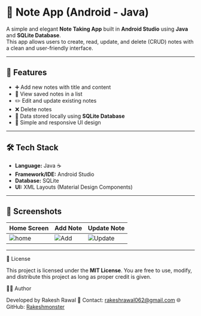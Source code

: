 
# 📝 Note App (Android - Java)

A simple and elegant **Note Taking App** built in **Android Studio** using **Java** and **SQLite Database**.  
This app allows users to create, read, update, and delete (CRUD) notes with a clean and user-friendly interface.

---

## 🚀 Features
- ➕ Add new notes with title and content  
- 📖 View saved notes in a list  
- ✏️ Edit and update existing notes  
- ❌ Delete notes  
- 💾 Data stored locally using **SQLite Database**  
- 📱 Simple and responsive UI design  

---

## 🛠️ Tech Stack
- **Language:** Java ☕  
- **Framework/IDE:** Android Studio  
- **Database:** SQLite  
- **UI:** XML Layouts (Material Design Components)  

---

## 📸 Screenshots

| Home Screen | Add Note | Update Note |
|-------------|----------|-----------|
| ![home](https://github.com/user-attachments/assets/a7dfd099-dccc-4437-958d-e4ed1dd2cfce) | ![Add](https://github.com/user-attachments/assets/edf9ac22-cfff-4944-b90a-2a1ac8c21ef4) | ![Update](https://github.com/user-attachments/assets/1057c1c4-728b-4793-a2e0-c19e2b81fb9e) |

---

📜 License

This project is licensed under the **MIT License**.
You are free to use, modify, and distribute this project as long as proper credit is given.

👨‍💻 Author

Developed by Rakesh Rawal
📧 Contact: rakeshrawal062@gmail.com
🌐 GitHub:  [Rakeshmonster ](https://github.com/Rakeshmonster)

